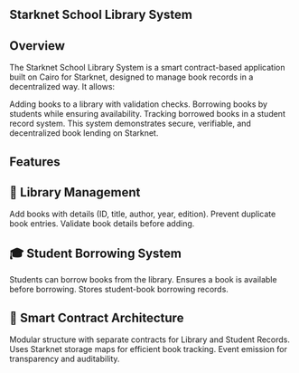 ## Starknet School Library System 
## Overview
The Starknet School Library System is a smart contract-based application built on Cairo for Starknet, designed to manage book records in a decentralized way. It allows:

Adding books to a library with validation checks.
Borrowing books by students while ensuring availability.
Tracking borrowed books in a student record system.
This system demonstrates secure, verifiable, and decentralized book lending on Starknet.

## Features
## 📖 Library Management
Add books with details (ID, title, author, year, edition).
Prevent duplicate book entries.
Validate book details before adding.

## 🎓 Student Borrowing System
Students can borrow books from the library.
Ensures a book is available before borrowing.
Stores student-book borrowing records.
## 🔗 Smart Contract Architecture
Modular structure with separate contracts for Library and Student Records.
Uses Starknet storage maps for efficient book tracking.
Event emission for transparency and auditability.
